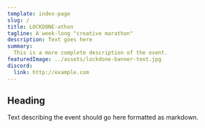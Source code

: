 ```yaml
---
template: index-page
slug: /
title: LOCKDONE-athon
tagline: A week-long "creative marathon"
description: Text goes here
summary:
  This is a more complete description of the event.
featuredImage: ../assets/lockdone-banner-text.jpg
discord:
  link: http://example.com
---
```


## Heading

Text describing the event should go here formatted as markdown.
